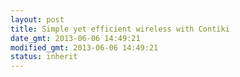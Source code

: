 ```yaml
---
layout: post
title: Simple yet efficient wireless with Contiki
date_gmt: 2013-06-06 14:49:21
modified_gmt: 2013-06-06 14:49:21
status: inherit
---
```


